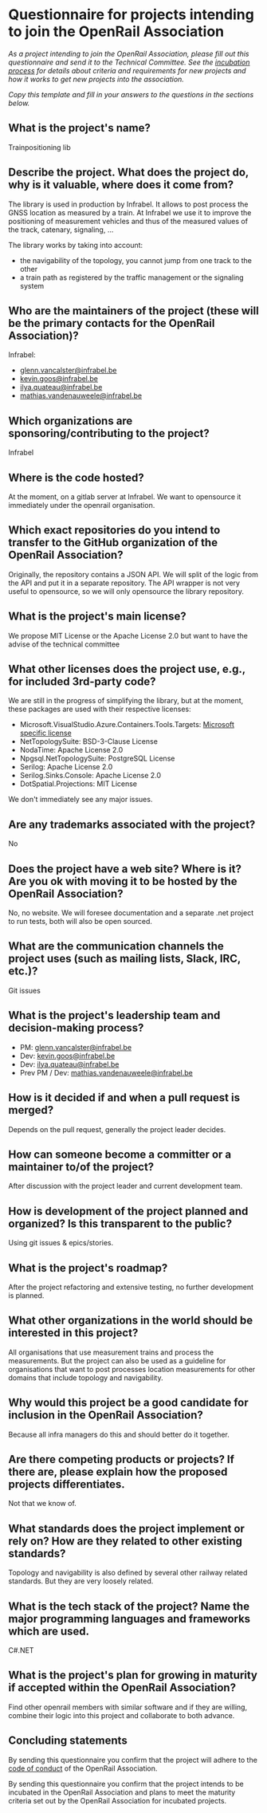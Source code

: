 # Questionnaire for projects intending to join the OpenRail Association

_As a project intending to join the OpenRail Association, please fill out this questionnaire and send it to the Technical Committee. See the [incubation process](../../incubation-process.md) for details about criteria and requirements for new projects and how it works to get new projects into the association._

_Copy this template and fill in your answers to the questions in the sections below._

## What is the project's name?

Trainpositioning lib

## Describe the project. What does the project do, why is it valuable, where does it come from?

The library is used in production by Infrabel. It allows to post process the GNSS location as measured by a train. At Infrabel we use it to improve the positioning of measurement vehicles and thus of the measured values of the track, catenary, signaling, ...

The library works by taking into account:

- the navigability of the topology, you cannot jump from one track to the other
- a train path as registered by the traffic management or the signaling system

## Who are the maintainers of the project (these will be the primary contacts for the OpenRail Association)?

Infrabel:

- glenn.vancalster@infrabel.be
- kevin.goos@infrabel.be
- ilya.quateau@infrabel.be
- mathias.vandenauweele@infrabel.be

## Which organizations are sponsoring/contributing to the project?

Infrabel

## Where is the code hosted?

At the moment, on a gitlab server at Infrabel. We want to opensource it immediately under the openrail organisation.

## Which exact repositories do you intend to transfer to the GitHub organization of the OpenRail Association?

Originally, the repository contains a JSON API. We will split of the logic from the API and put it in a separate repository. The API wrapper is not very useful to opensource, so we will only opensource the library repository.


## What is the project's main license?

We propose MIT License or the Apache License 2.0 but want to have the advise of the technical committee

## What other licenses does the project use, e.g., for included 3rd-party code?


We are still in the progress of simplifying the library, but at the moment, these packages are used with their respective licenses:


- Microsoft.VisualStudio.Azure.Containers.Tools.Targets: [Microsoft specific license](https://www.nuget.org/packages/Microsoft.VisualStudio.Azure.Containers.Tools.Targets/1.21.0/License)
- NetTopologySuite: BSD-3-Clause License
- NodaTime: Apache License 2.0
- Npgsql.NetTopologySuite: PostgreSQL License
- Serilog: Apache License 2.0
- Serilog.Sinks.Console: Apache License 2.0
- DotSpatial.Projections: MIT License

We don't immediately see any major issues.

## Are any trademarks associated with the project?

No

## Does the project have a web site? Where is it? Are you ok with moving it to be hosted by the OpenRail Association?

No, no website. We will foresee documentation and a separate .net project to run tests, both will also be open sourced.


## What are the communication channels the project uses (such as mailing lists, Slack, IRC, etc.)?

Git issues

## What is the project's leadership team and decision-making process?

- PM: glenn.vancalster@infrabel.be
- Dev: kevin.goos@infrabel.be
- Dev: ilya.quateau@infrabel.be
- Prev PM / Dev: mathias.vandenauweele@infrabel.be

## How is it decided if and when a pull request is merged?

Depends on the pull request, generally the project leader decides.

## How can someone become a committer or a maintainer to/of the project?

After discussion with the project leader and current development team.

## How is development of the project planned and organized? Is this transparent to the public?

Using git issues & epics/stories.

## What is the project's roadmap?

After the project refactoring and extensive testing, no further development is planned.

## What other organizations in the world should be interested in this project?

All organisations that use measurement trains and process the measurements. But the project can also be used as a guideline for organisations that want to post processes location measurements for other domains that include topology and navigability.

## Why would this project be a good candidate for inclusion in the OpenRail Association?

Because all infra managers do this and should better do it together.

## Are there competing products or projects? If there are, please explain how the proposed projects differentiates.


Not that we know of.

## What standards does the project implement or rely on? How are they related to other existing standards?

Topology and navigability is also defined by several other railway related standards. But they are very loosely related.

## What is the tech stack of the project? Name the major programming languages and frameworks which are used.

C#.NET

## What is the project's plan for growing in maturity if accepted within the OpenRail Association?

Find other openrail members with similar software and if they are willing, combine their logic into this project and collaborate to both advance.

## Concluding statements

By sending this questionnaire you confirm that the project will adhere to the [code of conduct](CODE_OF_CONDUCT.md) of the OpenRail Association.

By sending this questionnaire you confirm that the project intends to be incubated in the OpenRail Association and plans to meet the maturity criteria set out by the OpenRail Association for incubated projects.
